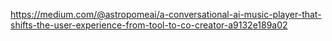 https://medium.com/@astropomeai/a-conversational-ai-music-player-that-shifts-the-user-experience-from-tool-to-co-creator-a9132e189a02